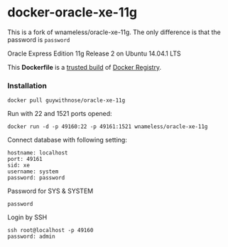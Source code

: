 docker-oracle-xe-11g
============================
This is a fork of wnameless/oracle-xe-11g.  The only difference is that the password is `password`

Oracle Express Edition 11g Release 2 on Ubuntu 14.04.1 LTS

This **Dockerfile** is a [trusted build](https://registry.hub.docker.com/u/wnameless/oracle-xe-11g/) of [Docker Registry](https://registry.hub.docker.com/).

### Installation
```
docker pull guywithnose/oracle-xe-11g
```

Run with 22 and 1521 ports opened:
```
docker run -d -p 49160:22 -p 49161:1521 wnameless/oracle-xe-11g
```

Connect database with following setting:
```
hostname: localhost
port: 49161
sid: xe
username: system
password: password
```

Password for SYS & SYSTEM
```
password
```

Login by SSH
```
ssh root@localhost -p 49160
password: admin
```

